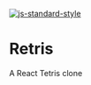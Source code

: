 [![js-standard-style](https://img.shields.io/badge/code%20style-standard-brightgreen.svg)](http://standardjs.com)

# Retris
A React Tetris clone
